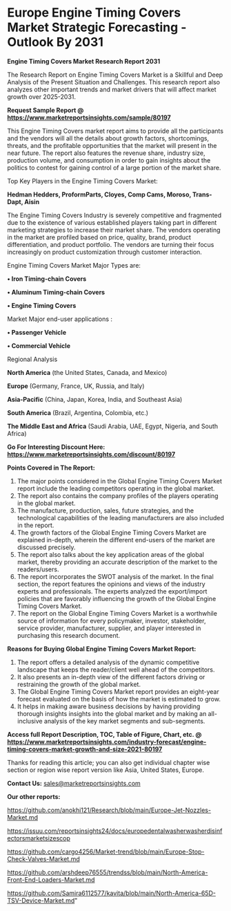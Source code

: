 # Europe Engine Timing Covers Market Strategic Forecasting - Outlook By 2031

<strong>Engine Timing Covers Market Research Report 2031</strong>

The Research Report on Engine Timing Covers Market is a Skillful and Deep Analysis of the Present Situation and Challenges. This research report also analyzes other important trends and market drivers that will affect market growth over 2025-2031.

<strong>Request Sample Report @ <a href=https://www.marketreportsinsights.com/sample/80197>https://www.marketreportsinsights.com/sample/80197</a></strong>

This Engine Timing Covers market report aims to provide all the participants and the vendors will all the details about growth factors, shortcomings, threats, and the profitable opportunities that the market will present in the near future. The report also features the revenue share, industry size, production volume, and consumption in order to gain insights about the politics to contest for gaining control of a large portion of the market share.

Top Key Players in the Engine Timing Covers Market:

<strong>Hedman Hedders, ProformParts, Cloyes, Comp Cams, Moroso, Trans-Dapt, Aisin</strong>

The Engine Timing Covers Industry is severely competitive and fragmented due to the existence of various established players taking part in different marketing strategies to increase their market share. The vendors operating in the market are profiled based on price, quality, brand, product differentiation, and product portfolio. The vendors are turning their focus increasingly on product customization through customer interaction.

Engine Timing Covers Market Major Types are:

<strong>• Iron Timing-chain Covers

• Aluminum Timing-chain Covers

• Engine Timing Covers</strong>

Market Major end-user applications :

<strong>• Passenger Vehicle

• Commercial Vehicle</strong>

Regional Analysis

</u><strong><b>North America</b></strong> (the United States, Canada, and Mexico)

<strong><b>Europe </b></strong>(Germany, France, UK, Russia, and Italy)

<strong><b>Asia-Pacific</b></strong> (China, Japan, Korea, India, and Southeast Asia)

<strong><b>South America</b></strong> (Brazil, Argentina, Colombia, etc.)

<strong><b>The Middle East and Africa</b></strong> (Saudi Arabia, UAE, Egypt, Nigeria, and South Africa)

<strong>Go For Interesting Discount Here: <a href=https://www.marketreportsinsights.com/discount/80197>https://www.marketreportsinsights.com/discount/80197</a></strong>

<strong>Points Covered in The Report:</strong>
<ol>
  <li>The major points considered in the Global Engine Timing Covers Market report include the leading competitors operating in the global market.</li>
  <li>The report also contains the company profiles of the players operating in the global market.</li>
  <li>The manufacture, production, sales, future strategies, and the technological capabilities of the leading manufacturers are also included in the report.</li>
  <li>The growth factors of the Global Engine Timing Covers Market are explained in-depth, wherein the different end-users of the market are discussed precisely.</li>
  <li>The report also talks about the key application areas of the global market, thereby providing an accurate description of the market to the readers/users.</li>
  <li>The report incorporates the SWOT analysis of the market. In the final section, the report features the opinions and views of the industry experts and professionals. The experts analyzed the export/import policies that are favorably influencing the growth of the Global Engine Timing Covers Market.</li>
  <li>The report on the Global Engine Timing Covers Market is a worthwhile source of information for every policymaker, investor, stakeholder, service provider, manufacturer, supplier, and player interested in purchasing this research document.</li>
</ol>
<strong>Reasons for Buying Global Engine Timing Covers Market Report:</strong>

<ol>
  <li>The report offers a detailed analysis of the dynamic competitive landscape that keeps the reader/client well ahead of the competitors.</li>
  <li>It also presents an in-depth view of the different factors driving or restraining the growth of the global market.</li>
  <li>The Global Engine Timing Covers Market report provides an eight-year forecast evaluated on the basis of how the market is estimated to grow.</li>
  <li>It helps in making aware business decisions by having providing thorough insights insights into the global market and by making an all-inclusive analysis of the key market segments and sub-segments.</li>
</ol>
<strong>Access full Report Description, TOC, Table of Figure, Chart, etc. @ <a href=https://www.marketreportsinsights.com/industry-forecast/engine-timing-covers-market-growth-and-size-2021-80197>https://www.marketreportsinsights.com/industry-forecast/engine-timing-covers-market-growth-and-size-2021-80197</a></strong>


Thanks for reading this article; you can also get individual chapter wise section or region wise report version like Asia, United States, Europe.

<strong>Contact Us:</strong>
sales@marketreportsinsights.com

<strong>Our other reports:</strong>

<a href=https://github.com/anokhi121/Research/blob/main/Europe-Jet-Nozzles-Market.md>https://github.com/anokhi121/Research/blob/main/Europe-Jet-Nozzles-Market.md</a>

<a href=https://issuu.com/reportsinsights24/docs/europedentalwasherwasherdisinfectorsmarketsizescop>https://issuu.com/reportsinsights24/docs/europedentalwasherwasherdisinfectorsmarketsizescop</a>

<a href=https://github.com/cargo4256/Market-trend/blob/main/Europe-Stop-Check-Valves-Market.md>https://github.com/cargo4256/Market-trend/blob/main/Europe-Stop-Check-Valves-Market.md</a>

<a href=https://github.com/arshdeep76555/trendss/blob/main/North-America-Front-End-Loaders-Market.md>https://github.com/arshdeep76555/trendss/blob/main/North-America-Front-End-Loaders-Market.md</a>

<a href=https://github.com/Samira6112577/kavita/blob/main/North-America-65D-TSV-Device-Market.md>https://github.com/Samira6112577/kavita/blob/main/North-America-65D-TSV-Device-Market.md</a>"
